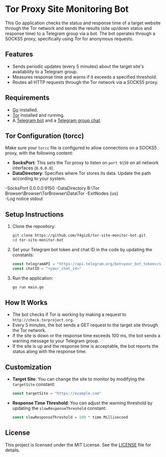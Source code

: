 # Tor Proxy Site Monitoring Bot

This Go application checks the status and response time of a target website through the Tor network and sends the results (site up/down status and response time) to a Telegram group via a bot. The bot operates through a SOCKS5 proxy, specifically using Tor for anonymous requests.

## Features

- Sends periodic updates (every 5 minutes) about the target site's availability to a Telegram group.
- Measures response time and warns if it exceeds a specified threshold.
- Routes all HTTP requests through the Tor network via a SOCKS5 proxy.

## Requirements

- [Go](https://golang.org/dl/) installed.
- [Tor](https://www.torproject.org/download/) installed and running.
- A [Telegram bot](https://core.telegram.org/bots#6-botfather) and a [Telegram group chat](https://telegram.org/faq_groups).

## Tor Configuration (torcc)

Make sure your `torcc` file is configured to allow connections on a SOCKS5 proxy, with the following content:

- **SocksPort**: This sets the Tor proxy to listen on `port 9150` on all network interfaces (`0.0.0.0`).
- **DataDirectory**: Specifies where Tor stores its data. Update the path according to your system.


-SocksPort 0.0.0.0:9150
-DataDirectory B:\Tor Browser\Browser\TorBrowser\Data\Tor
-ExitNodes {us}  
-Log notice stdout   

## Setup Instructions

1. Clone the repository:

    ```bash
    git clone https://github.com/Y4gizE/tor-site-monitor-bot.git
    cd tor-site-monitor-bot
    ```

2. Set your Telegram bot token and chat ID in the code by updating the constants:

    ```go
    const telegramAPI = "https://api.telegram.org/bot<your_bot_token>/sendMessage"
    const chatID = "<your_chat_id>"
    ```

3. Run the application:

    ```bash
    go run main.go
    ```

## How It Works

- The bot checks if Tor is working by making a request to `http://check.torproject.org`.
- Every 5 minutes, the bot sends a GET request to the target site through the Tor network.
- If the site is down or the response time exceeds 100 ms, the bot sends a warning message to your Telegram group.
- If the site is up and the response time is acceptable, the bot reports the status along with the response time.

## Customization

- **Target Site**: You can change the site to monitor by modifying the `targetSite` constant:

    ```go
    const targetSite = "https://example.com"
    ```

- **Response Time Threshold**: You can adjust the warning threshold by updating the `slowResponseThreshold` constant:

    ```go
    const slowResponseThreshold = 100 * time.Millisecond
    ```

## License

This project is licensed under the MIT License. See the [LICENSE](./LICENSE) file for details.
